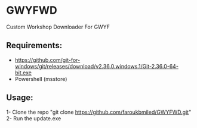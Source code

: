 # GWYFWD
Custom Workshop Downloader For GWYF 

## Requirements: <br />
- https://github.com/git-for-windows/git/releases/download/v2.36.0.windows.1/Git-2.36.0-64-bit.exe <br />
- Powershell (msstore) <br />

## Usage: <br />
1- Clone the repo "git clone https://github.com/faroukbmiled/GWYFWD.git" <br />
2- Run the update.exe
